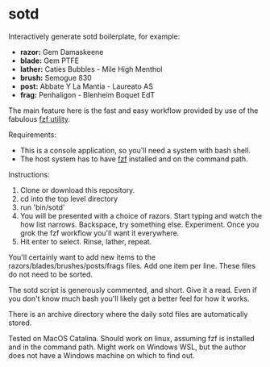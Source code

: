 # sotd

Interactively generate sotd boilerplate, for example:

* **razor:** Gem Damaskeene
* **blade:** Gem PTFE
* **lather:** Caties Bubbles - Mile High Menthol
* **brush:** Semogue 830
* **post:** Abbate Y La Mantia - Laureato AS
* **frag:** Penhaligon - Blenheim Boquet EdT

The main feature here is the fast and easy workflow provided by use of the fabulous [fzf utility](https://github.com/junegunn/fzf).

Requirements:
* This is a console application, so you'll need a system with bash shell.
* The host system has to have [fzf](https://github.com/junegunn/fzf) installed and on the command path.

Instructions:
1. Clone or download this repository.
1. cd into the top level directory
1. run 'bin/sotd'
1. You will be presented with a choice of razors. Start typing and watch the how list narrows. Backspace, try something else. Experiment. Once you grok the fzf workflow you'll want it everywhere.
1. Hit enter to select. Rinse, lather, repeat.

You'll certainly want to add new items to the razors/blades/brushes/posts/frags files.  Add one item per line. These files do not need to be sorted.

The sotd script is generously commented, and short. Give it a read. Even if you don't know much bash you'll likely get a better feel for how it works.

There is an archive directory where the daily sotd files are automatically stored.

Tested on MacOS Catalina. Should work on linux, assuming fzf is installed and in the command path. Might work on Windows WSL, but the author does not have a Windows machine on which to find out.
